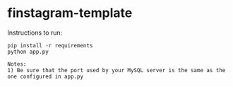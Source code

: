 # finstagram-template
Instructions to run:
```
pip install -r requirements
python app.py

Notes: 
1) Be sure that the port used by your MySQL server is the same as the one configured in app.py
```
